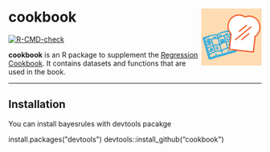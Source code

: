 # cookbook <img src="man/figures/cookbook.png" align="right" alt="Cookbook!" width="120" />



<!-- badges: start -->
[![R-CMD-check](https://github.com/andytai7/cookbook/workflows/r.yml/badge.svg)](https://github.com/andytai7/cookbook/actions)
<!-- badges: end -->

**cookbook** is an R package to supplement the [Regression Cookbook](https://alexrod61.github.io/regression-cookbook/). It contains datasets and
functions that are used in the book. 

<hr>

## Installation

You can install bayesrules with devtools pacakge

install.packages("devtools")
devtools::install_github(“cookbook")
